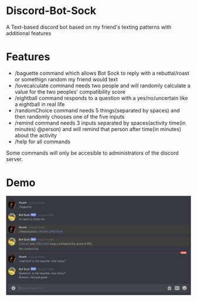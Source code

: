# Discord-Bot-Sock
A Text-based discord bot based on my friend's texting patterns with additional features

# Features
* /baguette command which allows Bot Sock to reply with a rebuttal/roast or somethign random my friend would text
* /lovecalculate command needs two people and will randomly calculate a value for the two peoples' compatibility score
* /eightball command responds to a question with a yes/no/uncertain like a eightball in real life
* /randomChoice command needs 5 things(separated by spaces) and then randomly chooses one of the five inputs
* /remind command needs 3 inputs separated by spaces(activity time(in minutes) @person) and will remind that person after time(in minutes) about the activity
* /help for all commands

Some commands will only be accesible to administrators of the discord server.

# Demo
![demo](https://github.com/stevenzhang070302/Discord-Bot-Sock/blob/master/botSockDemo.png?raw=true)
